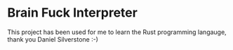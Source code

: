 # Brain Fuck Interpreter

This project has been used for me to learn the Rust programming langauge, thank you Daniel Silverstone :-)
